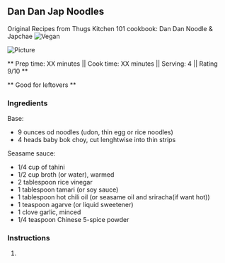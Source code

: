 ## Dan Dan Jap Noodles
Original Recipes from Thugs Kitchen 101 cookbook: Dan Dan Noodle & Japchae
![Vegan](https://img.shields.io/badge/-Vegan-brightgreen.svg)

![Picture](../img/Link_to_picture)

** Prep time: XX minutes || Cook time: XX minutes || Serving: 4 || Rating 9/10 **

** Good for leftovers **

### Ingredients

Base:

- 9 ounces od noodles (udon, thin egg or rice noodles)
- 4 heads baby bok choy, cut lenghtwise into thin strips

Seasame sauce:

- 1/4 cup of tahini
- 1/2 cup broth (or water), warmed
- 2 tablespoon rice vinegar
- 1 tablespoon tamari (or soy sauce)
- 1 tablespoon hot chili oil (or seasame oil and sriracha(if want hot))
- 1 teaspoon agarve (or liquid sweetener)
- 1 clove garlic, minced
- 1/4 teaspoon Chinese 5-spice powder

### Instructions

1. 
